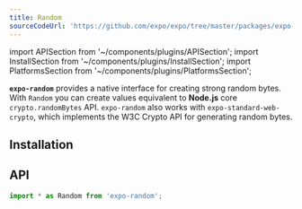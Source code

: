 ```yaml
---
title: Random
sourceCodeUrl: 'https://github.com/expo/expo/tree/master/packages/expo-random'
---
```


import APISection from '~/components/plugins/APISection';
import InstallSection from '~/components/plugins/InstallSection';
import PlatformsSection from '~/components/plugins/PlatformsSection';

**`expo-random`** provides a native interface for creating strong random bytes. With `Random` you can create values equivalent to **Node.js** core `crypto.randomBytes` API. `expo-random` also works with `expo-standard-web-crypto`, which implements the W3C Crypto API for generating random bytes.

<PlatformsSection android emulator ios simulator web />

## Installation

<InstallSection packageName="expo-random" />

## API

```js
import * as Random from 'expo-random';
```

<APISection packageName="expo-random" apiName="Random" />